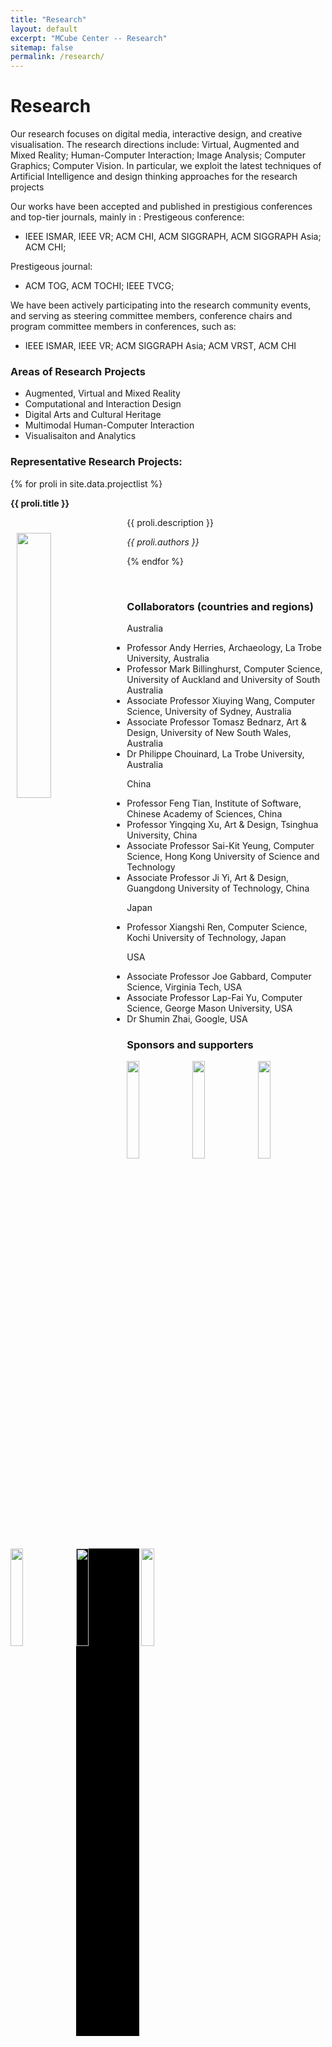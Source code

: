 ```yaml
---
title: "Research"
layout: default
excerpt: "MCube Center -- Research"
sitemap: false
permalink: /research/
---
```


# Research

Our research focuses on digital media, interactive design, and creative visualisation. The research directions include: Virtual, Augmented and Mixed Reality; Human-Computer Interaction; Image Analysis; Computer Graphics; Computer Vision. In particular, we exploit the latest techniques of Artificial Intelligence and design thinking approaches for the research projects 

Our works have been accepted and published in prestigious conferences and top-tier journals, mainly in :
Prestigeous conference: 
* IEEE ISMAR, IEEE VR; ACM CHI, ACM SIGGRAPH, ACM SIGGRAPH Asia; ACM CHI;

Prestigeous journal:
* ACM TOG, ACM TOCHI; IEEE TVCG;  

We have been actively participating into the research community events, and serving as steering committee members, conference chairs and program committee members in conferences, such as:
* IEEE ISMAR, IEEE VR; ACM SIGGRAPH Asia; ACM VRST, ACM CHI 

### Areas of Research Projects
-	Augmented, Virtual and Mixed Reality
-	Computational and Interaction Design
-	Digital Arts and Cultural Heritage 
-	Multimodal Human-Computer Interaction
-	Visualisaiton and Analytics

### Representative Research Projects:
{% for proli in site.data.projectlist %}

<div class="row">
 <div class="well clearfix">
  <p><b>{{ proli.title }}</b></p>
  <!--
  <img src="{{ site.url }}{{ site.baseurl }}/images/pubpic/{{ proli.image }}" class="img-responsive" width="33%" style="float: left" />
  -->
  
  <img src="/images/project/{{ proli.image }}" width="33%" style="float: left; display: inline-block; margin: 25px 10px; " />
  <p> {{ proli.description }}</p>
  <p><em>{{ proli.authors }}</em></p>
 </div>
</div>

<!--
</div>
-->

{% endfor %}



<p> &nbsp; </p>




### Collaborators (countries and regions)
Australia 
* Professor Andy Herries, Archaeology, La Trobe University, Australia
* Professor Mark Billinghurst, Computer Science, University of Auckland and University of South Australia
* Associate Professor Xiuying Wang, Computer Science, University of Sydney, Australia
* Associate Professor Tomasz Bednarz, Art & Design, University of New South Wales, Australia
* Dr Philippe Chouinard, La Trobe University, Australia

China
* Professor Feng Tian, Institute of Software, Chinese Academy of Sciences, China
* Professor Yingqing Xu, Art & Design, Tsinghua University, China
* Associate Professor Sai-Kit Yeung, Computer Science, Hong Kong University of Science and Technology
* Associate Professor Ji Yi, Art & Design, Guangdong University of Technology, China

Japan
* Professor Xiangshi Ren, Computer Science, Kochi University of Technology, Japan

USA
* Associate Professor Joe Gabbard, Computer Science, Virginia Tech, USA
* Associate Professor Lap-Fai Yu, Computer Science, George Mason University, USA
* Dr Shumin Zhai, Google, USA



### Sponsors and supporters
<img src="https://m3lab-ltu.github.io/images/sponsor/deloitte.svg?sanitize=true" width="20%" height="20%">
<img src="https://m3lab-ltu.github.io/images/sponsor/Oracle_logo.svg?sanitize=true" width="20%" height="20%">
<img src="https://m3lab-ltu.github.io/images/sponsor/optus-logo.svg?sanitize=true" width="20%" height="20%">
<img src="https://m3lab-ltu.github.io/images/sponsor/Microsoft_logo.svg" width="20%" height="20%">
<img src="https://m3lab-ltu.github.io/images/sponsor/mf_logo.svg" width="20%" height="20%" style="background-color: #000;">
<img src="https://m3lab-ltu.github.io/images/sponsor/la_trobe_university.svg" width="20%" height="20%">
